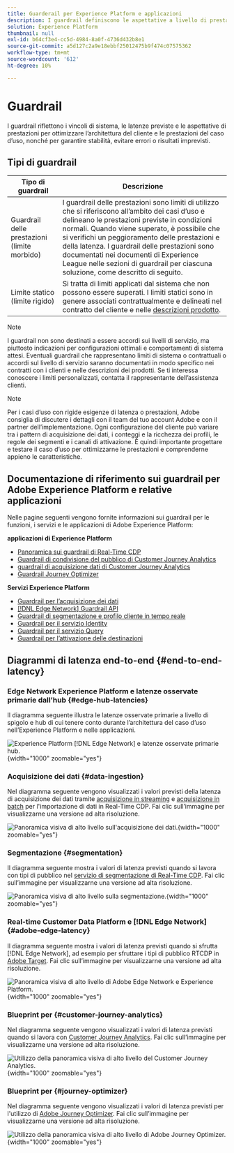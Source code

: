 ```yaml
---
title: Guarderail per Experience Platform e applicazioni
description: I guardrail definiscono le aspettative a livello di prestazioni e l’impatto per i componenti e i servizi in Adobe Experience Platform e nelle relative applicazioni
solution: Experience Platform
thumbnail: null
exl-id: b64cf3e4-cc5d-4984-8a0f-4736d432b8e1
source-git-commit: a5d127c2a9e18ebbf25012475b9f474c07575362
workflow-type: tm+mt
source-wordcount: '612'
ht-degree: 10%

---
```



# Guardrail

I guardrail riflettono i vincoli di sistema, le latenze previste e le aspettative di prestazioni per ottimizzare l’architettura del cliente e le prestazioni del caso d’uso, nonché per garantire stabilità, evitare errori o risultati imprevisti.

## Tipi di guardrail

| Tipo di guardrail | Descrizione |
|---|---|
| Guardrail delle prestazioni (limite morbido) | I guardrail delle prestazioni sono limiti di utilizzo che si riferiscono all’ambito dei casi d’uso e delineano le prestazioni previste in condizioni normali. Quando viene superato, è possibile che si verifichi un peggioramento delle prestazioni e della latenza. I guardrail delle prestazioni sono documentati nei documenti di Experience League nelle sezioni di guardrail per ciascuna soluzione, come descritto di seguito. |
| Limite statico (limite rigido) | Si tratta di limiti applicati dal sistema che non possono essere superati. I limiti statici sono in genere associati contrattualmente e delineati nel contratto del cliente e nelle [descrizioni prodotto](https://helpx.adobe.com/legal/product-descriptions.html). |

>[!NOTE]
>
> I guardrail non sono destinati a essere accordi sui livelli di servizio, ma piuttosto indicazioni per configurazioni ottimali e comportamenti di sistema attesi. Eventuali guardrail che rappresentano limiti di sistema o contrattuali o accordi sul livello di servizio saranno documentati in modo specifico nei contratti con i clienti e nelle descrizioni dei prodotti. Se ti interessa conoscere i limiti personalizzati, contatta il rappresentante dell’assistenza clienti.

>[!NOTE]
>
> Per i casi d’uso con rigide esigenze di latenza o prestazioni, Adobe consiglia di discutere i dettagli con il team del tuo account Adobe e con il partner dell’implementazione. Ogni configurazione del cliente può variare tra i pattern di acquisizione dei dati, i conteggi e la ricchezza dei profili, le regole dei segmenti e i canali di attivazione. È quindi importante progettare e testare il caso d’uso per ottimizzarne le prestazioni e comprenderne appieno le caratteristiche.

## Documentazione di riferimento sui guardrail per Adobe Experience Platform e relative applicazioni

Nelle pagine seguenti vengono fornite informazioni sui guardrail per le funzioni, i servizi e le applicazioni di Adobe Experience Platform:

**applicazioni di Experience Platform**

* [Panoramica sui guardrail di Real-Time CDP](https://experienceleague.adobe.com/docs/experience-platform/rtcdp/guardrails/overview.html)
* [Guardrail di condivisione del pubblico di Customer Journey Analytics](https://experienceleague.adobe.com/docs/analytics-platform/using/cja-components/audiences/publish.html#latency)
* [guardrail di acquisizione dati di Customer Journey Analytics](https://experienceleague.adobe.com/docs/experience-platform/sources/connectors/adobe-applications/analytics.html#what-is-the-expected-latency-for-analytics-data-on-platform%3F)
* [Guardrail Journey Optimizer](https://experienceleague.adobe.com/docs/journey-optimizer/using/get-started/guardrails.html)

**Servizi Experience Platform**

* [Guardrail per l’acquisizione dei dati](https://experienceleague.adobe.com/docs/experience-platform/ingestion/guardrails.html)
* [[!DNL Edge Network] Guardrail API](https://experienceleague.adobe.com/docs/experience-platform/edge-network-server-api/guardrails.html)
* [Guardrail di segmentazione e profilo cliente in tempo reale](https://experienceleague.adobe.com/docs/experience-platform/profile/guardrails.html?lang=it)
* [Guardrail per il servizio Identity](https://experienceleague.adobe.com/docs/experience-platform/identity/guardrails.html?lang=it)
* [Guardrail per il servizio Query](https://experienceleague.adobe.com/docs/experience-platform/query/guardrails.html?lang=it)
* [Guardrail per l’attivazione delle destinazioni](https://experienceleague.adobe.com/docs/experience-platform/destinations/guardrails.html?lang=it)

## Diagrammi di latenza end-to-end {#end-to-end-latency}

### Edge Network Experience Platform e latenze osservate primarie dall’hub {#edge-hub-latencies}

Il diagramma seguente illustra le latenze osservate primarie a livello di spigolo e hub di cui tenere conto durante l’architettura del caso d’uso nell’Experience Platform e nelle applicazioni.

![Experience Platform [!DNL Edge Network] e latenze osservate primarie hub.](/help/blueprints/experience-platform/deployment/assets/aep_edge_hub_latency_v1.svg "Latenze osservate primarie per Edge Network Experience Platform e hub"){width="1000" zoomable="yes"}

### Acquisizione dei dati {#data-ingestion}

Nel diagramma seguente vengono visualizzati i valori previsti della latenza di acquisizione dei dati tramite [acquisizione in streaming](https://experienceleague.adobe.com/docs/experience-platform/ingestion/streaming/overview.html) e [acquisizione in batch](https://experienceleague.adobe.com/docs/experience-platform/ingestion/batch/getting-started.html?lang=it) per l&#39;importazione di dati in Real-Time CDP. Fai clic sull’immagine per visualizzarne una versione ad alta risoluzione.

![Panoramica visiva di alto livello sull&#39;acquisizione dei dati.](/help/blueprints/experience-platform/deployment/assets/aep_data_flow_guardrails.svg "Panoramica visiva di alto livello sull&#39;acquisizione dei dati e valori di latenza"){width="1000" zoomable="yes"}

### Segmentazione {#segmentation}

Il diagramma seguente mostra i valori di latenza previsti quando si lavora con tipi di pubblico nel [servizio di segmentazione di Real-Time CDP](https://experienceleague.adobe.com/docs/experience-platform/segmentation/home.html?lang=it). Fai clic sull’immagine per visualizzarne una versione ad alta risoluzione.

![Panoramica visiva di alto livello sulla segmentazione.](/help/blueprints/experience-platform/deployment/assets/segmentation_guardrails.svg "Segmentazione dei valori di panoramica visiva di alto livello e latenza"){width="1000" zoomable="yes"}

### Real-time Customer Data Platform e [!DNL Edge Network] {#adobe-edge-latency}

Il diagramma seguente mostra i valori di latenza previsti quando si sfrutta [!DNL Edge Network], ad esempio per sfruttare i tipi di pubblico RTCDP in [Adobe Target](https://experienceleague.adobe.com/docs/experience-platform/destinations/catalog/personalization/adobe-target-connection.html?lang=it). Fai clic sull’immagine per visualizzarne una versione ad alta risoluzione.

![Panoramica visiva di alto livello di Adobe Edge Network e Experience Platform.](/help/blueprints/experience-platform/deployment/assets/RTCDP_Edge_guardrails.svg "Esportazione di tipi di pubblico in Adobe Target: panoramica visiva di alto livello e latenza"){width="1000" zoomable="yes"}

### Blueprint per   {#customer-journey-analytics}

Nel diagramma seguente vengono visualizzati i valori di latenza previsti quando si lavora con [Customer Journey Analytics](https://experienceleague.adobe.com/docs/analytics-platform/using/cja-overview/cja-overview.html?lang=en). Fai clic sull’immagine per visualizzarne una versione ad alta risoluzione.

![Utilizzo della panoramica visiva di alto livello del Customer Journey Analytics.](/help/blueprints/experience-platform/deployment/assets/CJA_guardrails.svg "Utilizzo dei valori di latenza e panoramica visiva di alto livello del Customer Journey Analytics"){width="1000" zoomable="yes"}

### Blueprint per   {#journey-optimizer}

Nel diagramma seguente vengono visualizzati i valori di latenza previsti per l&#39;utilizzo di [Adobe Journey Optimizer](https://experienceleague.adobe.com/docs/journey-optimizer/using/get-started/get-started.html?lang=en). Fai clic sull’immagine per visualizzarne una versione ad alta risoluzione.

![Utilizzo della panoramica visiva di alto livello di Adobe Journey Optimizer.](/help/blueprints/experience-platform/deployment/assets/AJO_guardrails.svg "Utilizzo dei valori di latenza e panoramica visiva di alto livello di Adobe Journey Optimizer"){width="1000" zoomable="yes"}